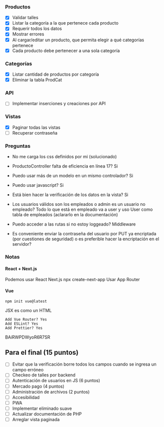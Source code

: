 ### Productos

- [X] Validar talles
- [X] Listar la categoría a la que pertenece cada producto
- [X] Requerir todos los datos
- [X] Mostrar errores
- [X] Al cargar/editar un producto, que permita elegir a qué categorías pertenece
- [X] Cada producto debe pertenecer a una sola categoría

### Categorías
- [X] Listar cantidad de productos por categoría
- [X] Eliminar la tabla ProdCat

### API
- [ ] Implementar inserciones y creaciones por API

### Vistas
- [X] Paginar todas las vistas
- [ ] Recuperar contraseña

### Preguntas
- No me carga los css definidos por mi (solucionado)
- ProductoController falta de eficiencia en línea 17? Si
- Puedo usar más de un modelo en un mismo controlador? Si
- Puedo usar javascript? Si

- Está bien hacer la verificación de los datos en la vista? Si
- Los usuarios válidos son los empleados o admin es un usuario no empleado? Todo lo que está en empleado va a user y uso User como tabla de empleados (aclararlo en la documentación)
- Puedo acceder a las rutas si no estoy loggeado? Middleware

- Es conveniente enviar la contraseña del usuario por PUT ya encriptada (por cuestiones de seguridad) o es preferible hacer la encriptación en el servidor?

### Notas

#### React + Next.js
Podemos usar React Next.js
    npx create-next-app
Usar App Router

#### Vue
    
    npm init vue@latest

JSX es como un HTML

    Add Vue Router? Yes
    Add ESLint? Yes
    Add Prettier? Yes

BAiRWPDWyoR6R7SR

## Para el final (15 puntos)
- [ ] Evitar que la verificación borre todos los campos cuando se ingresa un campo erróneo
- [ ] Checkeo de talles por backend
- [ ] Autenticación de usuarios en JS (6 puntos)
- [ ] Mercado pago (4 puntos)
- [ ] Administración de archivos (2 puntos)
- [ ] Accesibilidad
- [ ] PWA
- [ ] Implementar eliminado suave
- [ ] Actualizar documentación de PHP
- [ ] Arreglar vista paginada
